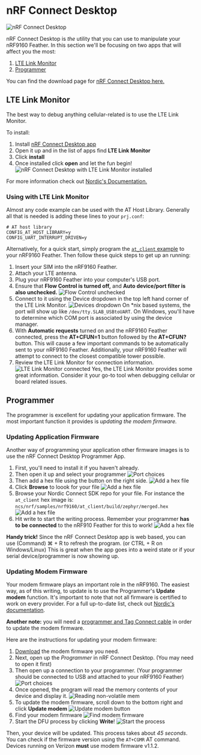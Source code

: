 # nRF Connect Desktop

![nRF Connect Desktop](img/nrf-connect-desktop.png)

nRF Connect Desktop is *the* utility that you can use to manipulate your nRF9160 Feather. In this section we'll be focusing on two apps that will affect you the most:

1. [LTE Link Monitor](#lte-link-monitor)
1. [Programmer](#programmer)

You can find the download page for [nRF Connect Desktop here.](https://www.nordicsemi.com/Software-and-tools/Development-Tools/nRF-Connect-for-desktop/Download#infotabs)

## LTE Link Monitor

The best way to debug anything cellular-related is to use the LTE Link Monitor.

To install:

1. Install [nRF Connect Desktop app](https://www.nordicsemi.com/Software-and-Tools/Development-Tools/nRF-Connect-for-desktop)
1. Open it up and in the list of apps find **LTE Link Monitor**
1. Click **install**
1. Once installed click **open** and let the fun begin!
   ![nRF Connect Desktop with LTE Link Monitor installed](img/nrf-connect-desktop/nrf-connect-desktop.png)

For more information check out [Nordic's Documentation.](https://nordicsemiconductor.github.io/pc-nrfconnect-docs/local_app_installation)

### Using with LTE Link Monitor

Almost any code example can be used with the AT Host Library. Generally all that is needed is adding these lines to your `prj.conf`:

```
# AT host library
CONFIG_AT_HOST_LIBRARY=y
CONFIG_UART_INTERRUPT_DRIVEN=y
```

Alternatively, for a quick start, simply program the [`at_client` example](nrf9160-at-client-sample.md) to your nRF9160 Feather. Then follow these quick steps to get up an running:

1. Insert your SIM into the nRF9160 Feather.
1. Attach your LTE antenna.
1. Plug your nRF9160 Feather into your computer's USB port.
1. Ensure that **Flow Control is turned off,** and **Auto device/port filter is also unchecked.**
   ![Flow Control unchecked](img/nrf-connect-desktop/flow-control-checkbox.png)
1. Connect to it using the Device dropdown in the top left hand corner of the LTE Link Monitor.
   ![Devices dropdown](img/nrf-connect-desktop/devices-dropdown.png)
   On *nix based systems, the port will show up like `/dev/tty.SLAB_USBtoUART`. On Windows, you'll have to determine which COM port is associated by using the device manager.
1. With **Automatic requests** turned on and the nRF9160 Feather connected, press the **AT+CFUN=1** button followed by the **AT+CFUN?** button. This will cause a few important commands to be automatically sent to your nRF9160 Feather.
   Additionally, your nRF9160 Feather will attempt to connect to the closest compatible tower possible.
1. Review the LTE Link Monitor for connection information.
   ![LTE Link Monitor connected](img/nrf-connect-desktop/connected.png)
   Yes, the LTE Link Monitor provides some great information. Consider it your go-to tool when debugging cellular or board related issues.

## Programmer

The programmer is excellent for updating your application firmware. The most important function it provides is *updating the modem firmware.*

### Updating Application Firmware

Another way of programming your application other firmware images is to use the nRF Connect Desktop Programmer App.

1. First, you'll need to install it if you haven't already.
1. Then open it up and select your programmer
   ![Port choices](img/2-programmer-choices.png)
1. Then add a hex file using the button on the right side.
   ![Add a hex file](img/program-1-add-hex.png)
1. Click **Browse** to loook for your file
   ![Add a hex file](img/program-2-browse.png)
1. Browse your Nordic Connect SDK repo for your file. For instance the `at_client` hex image is: `ncs/nrf/samples/nrf9160/at_client/build/zephyr/merged.hex`
   ![Add a hex file](img/program-3-navigate-and-choose-hex.png)
1. Hit write to start the writing process. Remember your programmer **has to be connected** to the nRF910 Feather for this to work!
   ![Add a hex file](img/program-4-hit-write.png)

**Handy trick!** Since the nRF Connect Desktop app is web based, you can use (Command) ⌘ + R to refresh the program. (or CTRL + R on Windows/Linux) This is great when the app goes into a weird state or if your serial device/programmer is now showing up.

### Updating Modem Firmware

Your modem firmware plays an important role in the nRF9160. The easiest way, as of this writing, to update is to use the Programmer's **Update modem** function. It's important to note that not all firmware is certified to work on every provider. For a full up-to-date list, check out [Nordic's documentation](https://infocenter.nordicsemi.com/index.jsp?topic=%2Fstruct_nrftools%2Fstruct%2Fnrftools_nrfconnect.html).

**Another note:** you will need a [programmer and Tag Connect cable](nrf9160-programming-and-debugging.md#requirements-for-external-programming) in order to update the modem firmware.

Here are the instructions for updating your modem firmware:

1. [Download](https://www.nordicsemi.com/Products/Low-power-cellular-IoT/nRF9160/Download#infotabs) the modem firmware you need.
1. Next, open up the *Programmer* in nRF Connect Desktop. (You may need to open it first)
1. Then open up a connection to your programmer. (Your programmer should be connected to USB and attached to your nRF9160 Feather)
   ![Port choices](img/2-programmer-choices.png)
1. Once opened, the program will read the memory contents of your device and display it.
   ![Reading non-volatile mem](img/3-reading-non-volatile-mem.png)
1. To update the modem firmware, scroll down to the bottom right and click **Update modem**
   ![Update modem button](img/4-update-modem-button.png)
1. Find your modem firmware
   ![Find modem firmware](img/5-modem-firmware.png)
1. Start the DFU process by clicking **Write**!
   ![Start the process](img/6-start-mfw-dfu.png)

Then, your device will be updated. This process takes about *45 seconds*. You can check if the firmware version using the `AT+CGMR` AT command. Devices running on Verizon **must** use modem firmware v1.1.2.